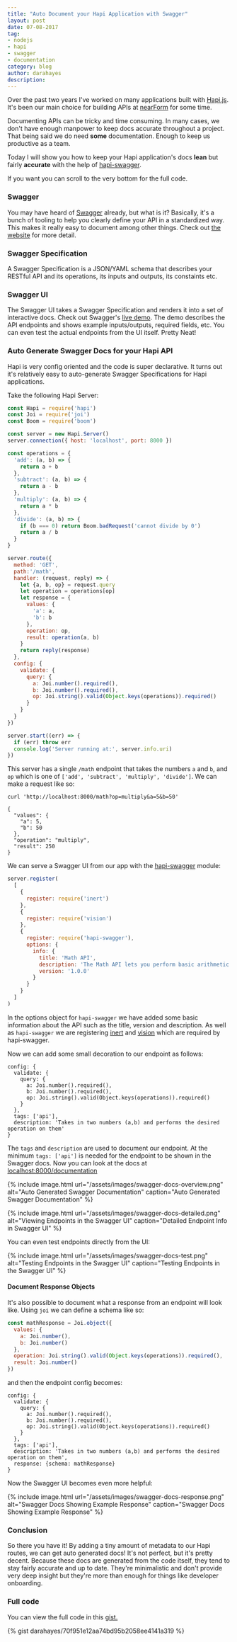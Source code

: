 ```yaml
---
title: "Auto Document your Hapi Application with Swagger"
layout: post
date: 07-08-2017
tag:
- nodejs
- hapi
- swagger
- documentation
category: blog
author: darahayes
description: 
---
```


Over the past two years I've worked on many applications built with [Hapi.js](https://npmjs.com/package/hapi). It's been our main choice for building APIs at [nearForm](https://www.nearform.com) for some time. 

Documenting APIs can be tricky and time consuming. In many cases, we don't have enough manpower to keep docs accurate throughout a project. That being said we do need __some__ documentation. Enough to keep us productive as a team.

Today I will show you how to keep your Hapi application's docs __lean__ but fairly __accurate__ with the help of [hapi-swagger](https://npmjs.com/package/hapi-swagger). 


If you want you can scroll to the very bottom for the full code.

### Swagger

You may have heard of [Swagger](https://swagger.io) already, but what is it? Basically, it's a bunch of tooling to help you clearly define your API in a standardized way. This makes it really easy to document among other things. Check out [the website](https://swagger.io) for more detail.

### Swagger Specification

A Swagger Specification is a JSON/YAML schema that describes your RESTful API and its operations, its inputs and outputs, its constaints etc.

### Swagger UI

The Swagger UI takes a Swagger Specification and renders it into a set of interactive docs. Check out Swagger's [live demo](http://petstore.swagger.io/). The demo describes the API endpoints and shows example inputs/outputs, required fields, etc. You can even test the actual endpoints from the UI itself. Pretty Neat!

### Auto Generate Swagger Docs for your Hapi API

Hapi is very config oriented and the code is super declarative. It turns out it's relatively easy to auto-generate Swagger Specifications for Hapi applications.

Take the following Hapi Server:

```js
const Hapi = require('hapi')
const Joi = require('joi')
const Boom = require('boom')

const server = new Hapi.Server()
server.connection({ host: 'localhost', port: 8000 })

const operations = {
  'add': (a, b) => {
    return a + b
  },
  'subtract': (a, b) => {
    return a - b
  },
  'multiply': (a, b) => {
    return a * b
  },
  'divide': (a, b) => {
    if (b === 0) return Boom.badRequest('cannot divide by 0')
    return a / b
  }
}

server.route({
  method: 'GET',
  path:'/math', 
  handler: (request, reply) => {
    let {a, b, op} = request.query
    let operation = operations[op]
    let response = {
      values: {
        'a': a,
        'b': b
      },
      operation: op,
      result: operation(a, b)
    }
    return reply(response)
  },
  config: {
    validate: {
      query: {
        a: Joi.number().required(),
        b: Joi.number().required(),
        op: Joi.string().valid(Object.keys(operations)).required()
      }
    }
  }
})

server.start((err) => {
  if (err) throw err
  console.log('Server running at:', server.info.uri)
})
```

This server has a single `/math` endpoint that takes the numbers `a` and `b`, and `op` which is one of `['add', 'subtract', 'multiply', 'divide']`. We can make a request like so:

```
curl 'http://localhost:8000/math?op=multiply&a=5&b=50'

{
  "values": {
    "a": 5,
    "b": 50
  },
  "operation": "multiply",
  "result": 250
}
```

We can serve a Swagger UI from our app with the [hapi-swagger](https://npmjs.com/package/hapi-swagger) module:

```js
server.register(
  [
    {
      register: require('inert')
    },
    {
      register: require('vision')
    },
    {
      register: require('hapi-swagger'),
      options: {
        info: {
          title: 'Math API',
          description: 'The Math API lets you perform basic arithmetic operations over HTTP',
          version: '1.0.0'
        }
      }
    }
  ]
)
```

In the options object for `hapi-swagger` we have added some basic information about the API such as the title, version and description. As well as `hapi-swagger` we are registering [inert](https://npmjs.com/package/inert) and [vision](https://npmjs.com/package/vision) which are required by hapi-swagger.

Now we can add some small decoration to our endpoint as follows:

```
config: {
  validate: {
    query: {
      a: Joi.number().required(),
      b: Joi.number().required(),
      op: Joi.string().valid(Object.keys(operations)).required()
    }
  },
  tags: ['api'],
  description: 'Takes in two numbers (a,b) and performs the desired operation on them'
}
```

The `tags` and `description` are used to document our endpoint. At the minimum `tags: ['api']` is needed for the endpoint to be shown in the Swagger docs. Now you can look at the docs at [localhost:8000/documentation](http://localhost:8000/documentation)

{% include image.html 
  url="/assets/images/swagger-docs-overview.png"
  alt="Auto Generated Swagger Documentation"
  caption="Auto Generated Swagger Documentation" %}

{% include image.html 
url="/assets/images/swagger-docs-detailed.png"
alt="Viewing Endpoints in the Swagger UI"
caption="Detailed Endpoint Info in Swagger UI" %}

You can even test endpoints directly from the UI:

{% include image.html 
url="/assets/images/swagger-docs-test.png"
alt="Testing Endpoints in the Swagger UI"
caption="Testing Endpoints in the Swagger UI" %}

#### Document Response Objects

It's also possible to document what a response from an endpoint will look like. Using `joi` we can define a schema like so:

```js
const mathResponse = Joi.object({
  values: {
    a: Joi.number(),
    b: Joi.number()
  },
  operation: Joi.string().valid(Object.keys(operations)).required(),
  result: Joi.number()
})
```

and then the endpoint config becomes:

```
config: {
  validate: {
    query: {
      a: Joi.number().required(),
      b: Joi.number().required(),
      op: Joi.string().valid(Object.keys(operations)).required()
    }
  },
  tags: ['api'],
  description: 'Takes in two numbers (a,b) and performs the desired operation on them',
  response: {schema: mathResponse}
}
```

Now the Swagger UI becomes even more helpful:

{% include image.html 
url="/assets/images/swagger-docs-response.png"
alt="Swagger Docs Showing Example Response"
caption="Swagger Docs Showing Example Response" %}

### Conclusion

So there you have it! By adding a tiny amount of metadata to our Hapi routes, we can get auto generated docs! It's not perfect, but it's pretty decent. Because these docs are generated from the code itself, they tend to stay fairly accurate and up to date. They're minimalistic and don't provide very deep insight but they're more than enough for things like developer onboarding.

### Full code

You can view the full code in this [gist.](https://gist.github.com/darahayes/70f951e12aa74bd95b2058ee4141a319)

{% gist darahayes/70f951e12aa74bd95b2058ee4141a319 %}